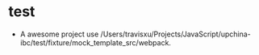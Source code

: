 # test

- A awesome project use /Users/travisxu/Projects/JavaScript/upchina-ibc/test/fixture/mock_template_src/webpack.